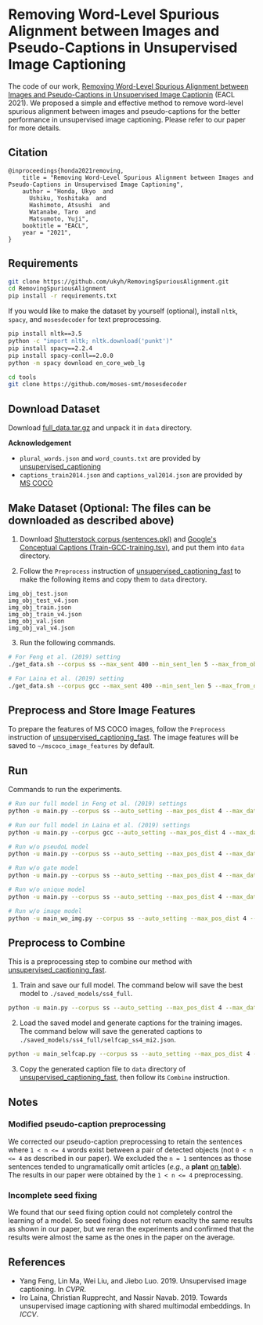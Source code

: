 
# Removing Word-Level Spurious Alignment between Images and Pseudo-Captions in Unsupervised Image Captioning

The code of our work, [Removing Word-Level Spurious Alignment between Images and Pseudo-Captions in Unsupervised Image Captionin](https://www.aclweb.org/anthology/2021.eacl-main.323/) (EACL 2021). We proposed a simple and effective method to remove word-level spurious alignment between images and pseudo-captions for the better performance in unsupervised image captioning. Please refer to our paper for more details.  


## Citation
```
@inproceedings{honda2021removing,
    title = "Removing Word-Level Spurious Alignment between Images and Pseudo-Captions in Unsupervised Image Captioning",
    author = "Honda, Ukyo  and
      Ushiku, Yoshitaka  and
      Hashimoto, Atsushi  and
      Watanabe, Taro  and
      Matsumoto, Yuji",
    booktitle = "EACL",
    year = "2021",
}
```


## Requirements
```bash
git clone https://github.com/ukyh/RemovingSpuriousAlignment.git
cd RemovingSpuriousAlignment
pip install -r requirements.txt
```

If you would like to make the dataset by yourself (optional), install `nltk`, `spacy`, and `mosesdecoder` for text preprocessing.
```bash
pip install nltk==3.5
python -c "import nltk; nltk.download('punkt')"
pip install spacy==2.2.4
pip install spacy-conll==2.0.0
python -m spacy download en_core_web_lg

cd tools
git clone https://github.com/moses-smt/mosesdecoder
```


## Download Dataset
Download [full_data.tar.gz](https://drive.google.com/file/d/1e-JmBn62qVY9MDRx7niZS9Ta_g8kHC0h/view?usp=sharing) and unpack it in `data` directory.

**Acknowledgement**  
* `plural_words.json` and `word_counts.txt` are provided by [unsupervised_captioning](https://github.com/fengyang0317/unsupervised_captioning)
* `captions_train2014.json` and `captions_val2014.json` are provided by [MS COCO](https://cocodataset.org/)


## Make Dataset (Optional: The files can be downloaded as described above)
1. Download [Shutterstock corpus (sentences.pkl)](https://rochester.box.com/s/f7g31ufkp19vd6l3y9jpzf7gnjcxqxpd) and [Google's Conceptual Captions (Train-GCC-training.tsv)](https://ai.google.com/research/ConceptualCaptions/), and put them into `data` directory.

2. Follow the `Preprocess` instruction of [unsupervised_captioning_fast](https://github.com/ukyh/unsupervised_captioning_fast.git) to make the following items and copy them to `data` directory.
```
img_obj_test.json
img_obj_test_v4.json
img_obj_train.json
img_obj_train_v4.json
img_obj_val.json
img_obj_val_v4.json
```

3. Run the following commands.
```bash
# For Feng et al. (2019) setting
./get_data.sh --corpus ss --max_sent 400 --min_sent_len 5 --max_from_obj 4 --workers 70 --oid v2

# For Laina et al. (2019) setting
./get_data.sh --corpus gcc --max_sent 400 --min_sent_len 5 --max_from_obj 4 --workers 70 --oid v4
```


## Preprocess and Store Image Features
To prepare the features of MS COCO images, follow the `Preprocess` instruction of [unsupervised_captioning_fast](https://github.com/ukyh/unsupervised_captioning_fast.git). The image features will be saved to `~/mscoco_image_features` by default.


## Run
Commands to run the experiments.
```bash
# Run our full model in Feng et al. (2019) settings
python -u main.py --corpus ss --auto_setting --max_pos_dist 4 --max_data -1 --img_dir ~/mscoco_image_features --epoch_size 100 --batch_train 8 --batch_eval 32 --early_stop 20 --norm_img --use_gate --use_pseudoL --pos_gate_weight 16 --loss_weight 1 --use_unique --device 0

# Run our full model in Laina et al. (2019) settings
python -u main.py --corpus gcc --auto_setting --max_pos_dist 4 --max_data -1 --img_dir ~/mscoco_image_features --epoch_size 100 --batch_train 8 --batch_eval 32 --early_stop 20 --norm_img --use_gate --use_pseudoL --pos_gate_weight 16 --loss_weight 1 --use_unique --device 0

# Run w/o pseudoL model
python -u main.py --corpus ss --auto_setting --max_pos_dist 4 --max_data -1 --img_dir ~/mscoco_image_features --epoch_size 100 --batch_train 8 --batch_eval 32 --early_stop 20 --norm_img --use_gate --use_unique --device 0

# Run w/o gate model
python -u main.py --corpus ss --auto_setting --max_pos_dist 4 --max_data -1 --img_dir ~/mscoco_image_features --epoch_size 100 --batch_train 8 --batch_eval 32 --early_stop 20 --norm_img --use_unique --device 0

# Run w/o unique model
python -u main.py --corpus ss --auto_setting --max_pos_dist 4 --max_data -1 --img_dir ~/mscoco_image_features --epoch_size 100 --batch_train 8 --batch_eval 32 --early_stop 20 --norm_img --use_gate --use_pseudoL --pos_gate_weight 16 --loss_weight 1 --device 0

# Run w/o image model
python -u main_wo_img.py --corpus ss --auto_setting --max_pos_dist 4 --max_data -1 --img_dir ~/mscoco_image_features --epoch_size 100 --batch_train 8 --batch_eval 32 --early_stop 20 --norm_img --use_gate --use_pseudoL --pos_gate_weight 16 --loss_weight 1 --use_unique --device 0
```


## Preprocess to Combine
This is a preprocessing step to combine our method with [unsupervised_captioning_fast](https://github.com/ukyh/unsupervised_captioning_fast.git).

1. Train and save our full model. The command below will save the best model to `./saved_models/ss4_full`.
```bash
python -u main.py --corpus ss --auto_setting --max_pos_dist 4 --max_data -1 --img_dir ~/mscoco_image_features --epoch_size 100 --batch_train 8 --batch_eval 32 --early_stop 20 --norm_img --use_gate --use_pseudoL --pos_gate_weight 16 --loss_weight 1 --use_unique --device 0 --save --model_path ss4_full 
```

2. Load the saved model and generate captions for the training images. The command below will save the generated captions to `./saved_models/ss4_full/selfcap_ss4_mi2.json`.
```bash
python -u main_selfcap.py --corpus ss --auto_setting --max_pos_dist 4 --min_intersect 2 --img_dir ~/mscoco_image_features --batch_eval 32 --norm_img --use_gate --use_pseudoL --pos_gate_weight 16 --loss_weight 1 --use_unique --device 0 --model_path ss4_full --gen_path selfcap_ss4_mi2.json
```

3. Copy the generated caption file to `data` directory of [unsupervised_captioning_fast](https://github.com/ukyh/unsupervised_captioning_fast.git), then follow its `Combine` instruction.


## Notes
### Modified pseudo-caption preprocessing
We corrected our pseudo-caption preprocessing to retain the sentences where `1 < n <= 4` words exist between a pair of detected objects (not `0 < n <= 4` as described in our paper).
We excluded the `n = 1` sentences as those sentences tended to ungramatically omit articles (_e.g._, a **plant** <u>on **table**</u>). The results in our paper were obtained by the `1 < n <= 4` preprocessing.

### Incomplete seed fixing
We found that our seed fixing option could not completely control the learning of a model.
So seed fixing does not return exaclty the same results as shown in our paper, but we reran the experiments and confirmed that the results were almost the same as the ones in the paper on the average.


## References
* Yang Feng, Lin Ma, Wei Liu, and Jiebo Luo. 2019. Unsupervised image captioning. In _CVPR_.
* Iro Laina, Christian Rupprecht, and Nassir Navab. 2019. Towards unsupervised image captioning with shared multimodal embeddings. In _ICCV_.

